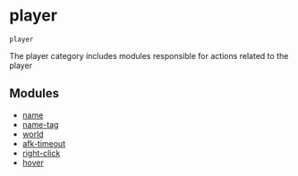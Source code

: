 # player
`player`

The player category includes modules responsible for actions related to the player

## Modules
- [name](./name/)
- [name-tag](./name-tag/)
- [world](./world/)
- [afk-timeout](./afk-timeout/)
- [right-click](./right-click/)
- [hover](./hover/)
